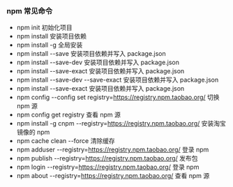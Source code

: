### npm 常见命令

- npm init 初始化项目
- npm install 安装项目依赖
- npm install -g 全局安装
- npm install --save 安装项目依赖并写入 package.json
- npm install --save-dev 安装项目依赖并写入 package.json
- npm install --save-exact 安装项目依赖并写入 package.json
- npm install --save-dev --save-exact 安装项目依赖并写入 package.json
- npm install --save-exact 安装项目依赖并写入 package.json
- npm config --config set registry=https://registry.npm.taobao.org/ 切换 npm 源
- npm config get registry 查看 npm 源
- npm install -g cnpm --registry=https://registry.npm.taobao.org/ 安装淘宝镜像的 npm
- npm cache clean --force 清除缓存
- npm adduser --registry=https://registry.npm.taobao.org/ 登录 npm
- npm publish --registry=https://registry.npm.taobao.org/ 发布包
- npm login --registry=https://registry.npm.taobao.org/ 登录 npm
- npm about --registry=https://registry.npm.taobao.org/ 查看 npm 源
